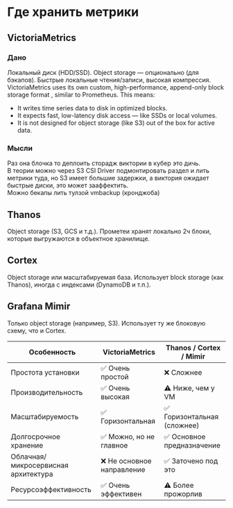 # Где хранить метрики
## VictoriaMetrics
### Дано
Локальный диск (HDD/SSD). Object storage — опционально (для бэкапов). Быстрые локальные чтения/записи, высокая компрессия. <br>
VictoriaMetrics uses its own custom, high-performance, append-only block storage format , similar to Prometheus. This means:
 - It writes time series data to disk in optimized blocks.
 - It expects fast, low-latency disk access — like SSDs or local volumes.
 - It is not designed for object storage (like S3) out of the box for active data.
### Мысли
Раз она блочка то деплоить сторадж виктории в кубер это дичь. <br>
В теории можно через S3 CSI Driver подмонтировать раздел и лить метрики туда, но S3 имеет большие задержки, а виктория ожидает быстрые диски, это может зааффектить. <br>
Можно бекапы лить тулзой vmbackup (кронджоба)
## Thanos
Object storage (S3, GCS и т.д.). Прометеи хранят локально 2ч блоки, которые выгружаются в объектное хранилище.
## Cortex
Object storage или масштабируемая база. Использует block storage (как Thanos), иногда с индексами (DynamoDB и т.п.).
## Grafana Mimir
Только object storage (например, S3). Использует ту же блоковую схему, что и Cortex.

| Особенность                | VictoriaMetrics           | Thanos / Cortex / Mimir         |
|---------------------------|---------------------------|----------------------------------|
| Простота установки         | ✅ Очень простой           | ❌ Сложнее                       |
| Производительность         | ✅ Очень высокая           | ⚠️ Ниже, чем у VM                |
| Масштабируемость           | ✅ Горизонтальная          | ✅ Горизонтальная (сложнее)      |
| Долгосрочное хранение      | ✅ Можно, но не главное    | ✅ Основное предназначение       |
| Облачная/микросервисная архитектура | ❌ Не основное направление | ✅ Заточено под это              |
| Ресурсоэффективность       | ✅ Очень эффективен         | ⚠️ Более прожорлив               |
